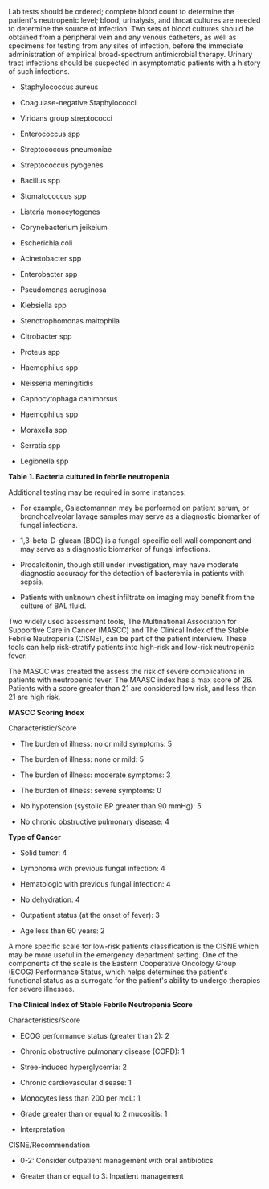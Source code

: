 Lab tests should be ordered; complete blood count to determine the patient's neutropenic level; blood, urinalysis, and throat cultures are needed to determine the source of infection. Two sets of blood cultures should be obtained from a peripheral vein and any venous catheters, as well as specimens for testing from any sites of infection, before the immediate administration of empirical broad-spectrum antimicrobial therapy. Urinary tract infections should be suspected in asymptomatic patients with a history of such infections.

- Staphylococcus aureus

- Coagulase-negative Staphylococci

- Viridans group streptococci

- Enterococcus spp

- Streptococcus pneumoniae

- Streptococcus pyogenes

- Bacillus spp

- Stomatococcus spp

- Listeria monocytogenes

- Corynebacterium jeikeium

- Escherichia coli

- Acinetobacter spp

- Enterobacter spp

- Pseudomonas aeruginosa

- Klebsiella spp

- Stenotrophomonas maltophila

- Citrobacter spp

- Proteus spp

- Haemophilus spp

- Neisseria meningitidis

- Capnocytophaga canimorsus

- Haemophilus spp

- Moraxella spp

- Serratia spp

- Legionella spp

**Table 1. Bacteria cultured in febrile neutropenia**

Additional testing may be required in some instances:

- For example, Galactomannan may be performed on patient serum, or bronchoalveolar lavage samples may serve as a diagnostic biomarker of fungal infections.

- 1,3-beta-D-glucan (BDG) is a fungal-specific cell wall component and may serve as a diagnostic biomarker of fungal infections.

- Procalcitonin, though still under investigation, may have moderate diagnostic accuracy for the detection of bacteremia in patients with sepsis.

- Patients with unknown chest infiltrate on imaging may benefit from the culture of BAL fluid.

Two widely used assessment tools, The Multinational Association for Supportive Care in Cancer (MASCC) and The Clinical Index of the Stable Febrile Neutropenia (CISNE), can be part of the patient interview. These tools can help risk-stratify patients into high-risk and low-risk neutropenic fever.

The MASCC was created the assess the risk of severe complications in patients with neutropenic fever. The MAASC index has a max score of 26. Patients with a score greater than 21 are considered low risk, and less than 21 are high risk.

**MASCC Scoring Index**

Characteristic/Score

- The burden of illness: no or mild symptoms: 5

- The burden of illness: none or mild: 5

- The burden of illness: moderate symptoms: 3

- The burden of illness: severe symptoms: 0

- No hypotension (systolic BP greater than 90 mmHg): 5

- No chronic obstructive pulmonary disease: 4

**Type of Cancer**

- Solid tumor: 4

- Lymphoma with previous fungal infection: 4

- Hematologic with previous fungal infection: 4

- No dehydration: 4

- Outpatient status (at the onset of fever): 3

- Age less than 60 years: 2

A more specific scale for low-risk patients classification is the CISNE which may be more useful in the emergency department setting. One of the components of the scale is the Eastern Cooperative Oncology Group (ECOG) Performance Status, which helps determines the patient's functional status as a surrogate for the patient's ability to undergo therapies for severe illnesses.

**The Clinical Index of Stable Febrile Neutropenia Score**

Characteristics/Score

- ECOG performance status (greater than 2): 2

- Chronic obstructive pulmonary disease (COPD): 1

- Stree-induced hyperglycemia: 2

- Chronic cardiovascular disease: 1

- Monocytes less than 200 per mcL: 1

- Grade greater than or equal to 2 mucositis: 1

- Interpretation

CISNE/Recommendation

- 0-2: Consider outpatient management with oral antibiotics

- Greater than or equal to 3: Inpatient management